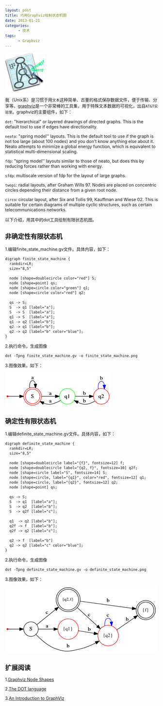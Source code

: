 ```yaml
--- 
layout: post
title: 巧用Graphviz绘制状态机图
date: 2013-01-21
categories:
      - 技术
tags:
      - Graphviz
---
```


![](/img/article/graphviz.png)

我（Unix系）是习惯于用`文本`这种简单、古董的格式保存数据文件，便于传输、分享等。[graphviz](http://www.graphviz.org/)是一个非常棒的工具集，用于特殊文本数据的可视化，出自`AT&T实验室`。graphviz的主要组件，如下：

`dot`: "hierarchical" or layered drawings of directed graphs. This is the default tool to use if edges have directionality.

`neato`: "spring model'' layouts.  This is the default tool to use if the graph is not too large (about 100 nodes) and you don't know anything else about it. Neato attempts to minimize a global energy function, which is equivalent to statistical multi-dimensional scaling.

`fdp`: "spring model'' layouts similar to those of neato, but does this by reducing forces rather than working with energy.

`sfdp`: multiscale version of fdp for the layout of large graphs.

`twopi`: radial layouts, after Graham Wills 97. Nodes are placed on concentric circles depending their distance from a given root node.

`circo`: circular layout, after Six and Tollis 99, Kauffman and Wiese 02. This is suitable for certain diagrams of multiple cyclic structures, such as certain telecommunications networks.

以下介绍，用其中的dot工具绘制有限状态机图。


## 非确定性有限状态机

1.编辑finite_state_machine.gv文件。具体内容，如下：

    digraph finite_state_machine {
      rankdir=LR;
      size="8,5"

      node [shape=doublecircle color="red"] S;
      node [shape=point] qs;
      node [shape=circle color="green"] q1;
      node [shape=circle color="red"] q2;

      qs -> S;
      S  -> q1 [label="a"];
      S  -> S  [label="a"];
      q1 -> S  [label="a"];
      q1 -> q2 [label="b"];
      q2 -> q1 [label="b"];
      q2 -> q2 [label="b" color="blue"];
    }

2.执行命令，生成图像

    dot -Tpng finite_state_machine.gv -o finite_state_machine.png

3.图像效果，如下：

![](/img/article/2013-01-21-01-finite_state_machine.png)


## 确定性有限状态机

1.编辑definite_state_machine.gv文件。具体内容，如下：

    digraph definite_state_machine {
      rankdir=LR;
      size="8,5"
       
      node [shape=doublecircle label="{f}", fontsize=12] f;
      node [shape=doublecircle label="{q2, f}", fontsize=10] q2f;
      node [shape=circle label="S", fontsize=14] S;
      node [shape=circle, label="{q1}", color="red", fontsize=12] q1;
      node [shape=circle, label="{q2}", fontsize=12] q2;
      node [shape=point] qs;
       
      qs -> S;
      S  -> q1  [label="a"];
      S  -> q2  [label="b"];
      S  -> q2f [label="c"];
        
      q1  -> q2 [label="b"];
      q2f -> f  [label="b"];
      q2f -> q2 [label="c"];
        
      q2 -> f  [label="b"]
      q2 -> q2 [label="c" color="blue"];
    }

2.执行命令，生成图像

    dot -Tpng definite_state_machine.gv -o definite_state_machine.png

3.图像效果，如下：

![](/img/article/2013-01-21-02-definite_state_machine.png)


## 扩展阅读

1.[Graphviz Node Shapes](http://www.graphviz.org/doc/info/shapes.html)

2.[The DOT language](http://www.graphviz.org/content/dot-language)

3.[An Introduction to GraphViz](http://www.linuxjournal.com/article/7275?page=0,0)


